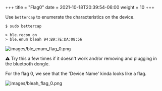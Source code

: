 +++
title = "Flag0"
date = 2021-10-18T20:39:54-06:00
weight = 10
+++


Use `bettercap` to enumerate the characteristics on the device.

```
$ sudo bettercap
```
```
> ble.recon on
> ble.enum bleah 94:B9:7E:DA:08:56
```

![images/ble_enum_flag_0.png](/static/ble_enum_flag_0.png)

⚠️ Try this a few times if it doesn't work and/or removing and plugging in the bluetooth dongle.

For the flag 0, we see that the 'Device Name' kinda looks like a flag.

![images/bleah_flag_0.png](/static/bleah_flag_0.png)
